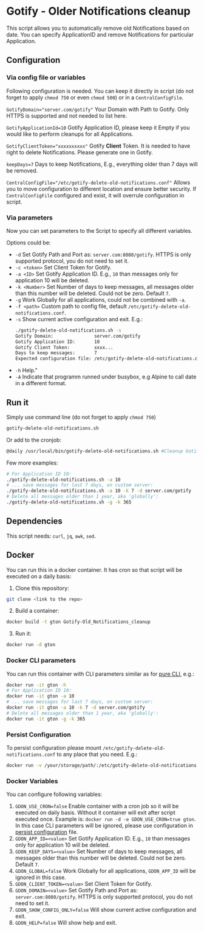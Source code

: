 # Gotify - Older Notifications cleanup

This script allows you to automatically remove old Notifications based on date.
You can specify ApplicationID and remove Notifications for particular Application.

## Configuration

### Via config file or variables

Following configuration is needed. You can keep it directly in script (do not forget to apply `chmod 750` or even `chmod 500`) or in a `CentralConfigFile`.

`GotifyDomain="server.com/gotify"` Your Domain with Path to Gotify. Only HTTPS is supported and not needed to list here.

`GotifyApplicationId=10` Gotify Application ID, please keep it Empty if you would like to perform cleanups for all Applications.

`GotifyClientToken="xxxxxxxxxx"` Gotify **Client** Token. It is needed to have right to delete Notifications. Please generate one in Gotify.

`keepDays=7` Days to keep Notifications, E.g., everything older than 7 days will be removed.

`CentralConfigFile="/etc/gotify-delete-old-notifications.conf"` Allows you to move configuration to different location and ensure better security. If `CentralConfigFile` configured and exist, it will overrule configuration in script.

### Via parameters

Now you can set parameters to the Script to specify all different variables.

Options could be:

 - `-d` Set Gotify Path and Port as: `server.com:8080/gotify`. HTTPS is only supported protocol, you do not need to set it.
 - `-c <token>` Set Client Token for Gotify.
 - `-a <ID>` Set Gotify Application ID. E.g., `10` than messages only for application 10 will be deleted.
 - `-k <Number>` Set Number of days to keep messages, all messages older than this number will be deleted. Could not be zero. Default `7`.
 - `-g` Work Globally for all applications, could not be combined with `-a`.
 - `-f <path>` Custom path to config file, default `/etc/gotify-delete-old-notifications.conf`.
 - `-s` Show current active configuration and exit. E.g.:
    ```bash
    ./gotify-delete-old-notifications.sh -s
    Gotify Domain:               server.com/gotify
    Gotify Application ID:       10
    Gotify Client Token:         xxxx...
    Days to keep messages:       7
    Expected configuration file: /etc/gotify-delete-old-notifications.conf
    ```
 - `-h` Help."
 - `-A` Indicate that programm runned under busybox, e.g Alpine to call date in a different format.

## Run it

Simply use command line (do not forget to apply `chmod 750`)

```bash
gotify-delete-old-notifications.sh
```

Or add to the cronjob:

```bash
@daily /usr/local/bin/gotify-delete-old-notifications.sh #Cleanup Gotify notifications
```

Few more examples:

```bash
# For Application ID 10:
./gotify-delete-old-notifications.sh -a 10
# ... save messages for last 7 days, on custom server:
./gotify-delete-old-notifications.sh -a 10 -k 7 -d server.com/gotify
# Delete all messages older than 1 year, aka 'globally':
./gotify-delete-old-notifications.sh -g -k 365
```

## Dependencies 
This script needs: `curl`, `jq`, `awk`, `sed`.

## Docker

You can run this in a docker container. It has cron so that script will be executed on a daily basis:

1. Clone this repository:
```bash
git clone <link to the repo>
```
2. Build a container:
```bash
docker build -t gton Gotify-Old_Notifications_cleanup
```
3. Run it:
```bash
docker run -d gton
```

### Docker CLI parameters

You can run this container with CLI parameters similar as for [pure CLI](#run-it), e.g.:

```bash
docker run -it gton -h
# For Application ID 10:
docker run -it gton -a 10
# ... save messages for last 7 days, on custom server:
docker run -it gton -a 10 -k 7 -d server.com/gotify
# Delete all messages older than 1 year, aka 'globally':
docker run -it gton -g -k 365
```

### Persist Configuration

To persist configuration please mount `/etc/gotify-delete-old-notifications.conf` to any place that you need. E.g.:
```bash
docker run -v /your/storage/path/:/etc/gotify-delete-old-notifications.conf gton
```

### Docker Variables

You can configure following variables:

1. `GDON_USE_CRON=false` Enable container with a cron job so it will be executed on daily basis. Without it container will exit after script executed once. Example is: `docker run -d -e GDON_USE_CRON=true gton`. In this case CLI parameters will be ignored, please use configuration in [persist configuration](#persist-configuration) file.
2. `GDON_APP_ID=<value>` Set Gotify Application ID. E.g., `10` than messages only for application 10 will be deleted.
3. `GDON_KEEP_DAYS=<value>` Set Number of days to keep messages, all messages older than this number will be deleted. Could not be zero. Default `7`.
4. `GDON_GLOBAL=false` Work Globally for all applications, `GDON_APP_ID` will be ignored in this case.
5. `GDON_CLIENT_TOKEN=<value>` Set Client Token for Gotify.
6. `GDON_DOMAIN=<value>` Set Gotify Path and Port as: `server.com:8080/gotify`. HTTPS is only supported protocol, you do not need to set it.
7. `GDON_SHOW_CONFIG_ONLY=false` Will show current active configuration and exit.
8. `GDON_HELP=false` Will show help and exit.
